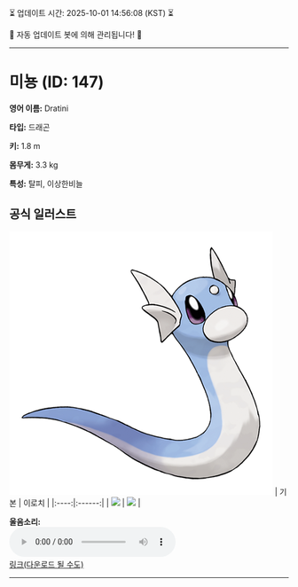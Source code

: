 
⏳ 업데이트 시간: 2025-10-01 14:56:08 (KST) ⏳

🤖 자동 업데이트 봇에 의해 관리됩니다! 🤖

---

# 미뇽 (ID: 147)
**영어 이름:** Dratini

**타입:** 드래곤

**키:** 1.8 m

**몸무게:** 3.3 kg

**특성:** 탈피, 이상한비늘

## 공식 일러스트
![](https://raw.githubusercontent.com/PokeAPI/sprites/master/sprites/pokemon/other/official-artwork/147.png)
| 기본 | 이로치 |
|:----:|:------:|
| <img src="http://play.pokemonshowdown.com/sprites/ani/dratini.gif" width="200"> | <img src="http://play.pokemonshowdown.com/sprites/ani-shiny/dratini.gif" width="200"> |

**울음소리:**<br><audio controls src="https://raw.githubusercontent.com/PokeAPI/cries/main/cries/pokemon/latest/147.ogg"></audio><br> [링크(다운로드 될 수도)](https://raw.githubusercontent.com/PokeAPI/cries/main/cries/pokemon/latest/147.ogg)


---
